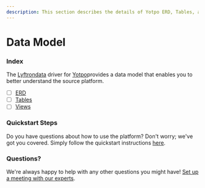 ```yaml
---
description: This section describes the details of Yotpo ERD, Tables, and Views.
---
```


# Data Model

### Index

The  [Lyftrondata](https://www.lyftrondata.com/) driver for [Yotpo](https://www.lyftrondata.com/integration/marketing-analytics/yotpo/)provides a data model that enables you to better understand the source platform.

* [ ] [ERD](../../../marketing-analytics/yotpo/data-model/erd.md)
* [ ] [Tables](../../../marketing-analytics/yotpo/data-model/tables.md)
* [ ] [Views](../../../marketing-analytics/yotpo/data-model/views.md)

### Quickstart Steps

Do you have questions about how to use the platform? Don't worry; we've got you covered. Simply follow the quickstart instructions [here](../../../marketing-analytics/yotpo/quickstart-steps.md).

### Questions? <a href="#questions" id="questions"></a>

We're always happy to help with any other questions you might have! [Set up a meeting with our experts](https://www.lyftrondata.com/book-a-meeting/).

